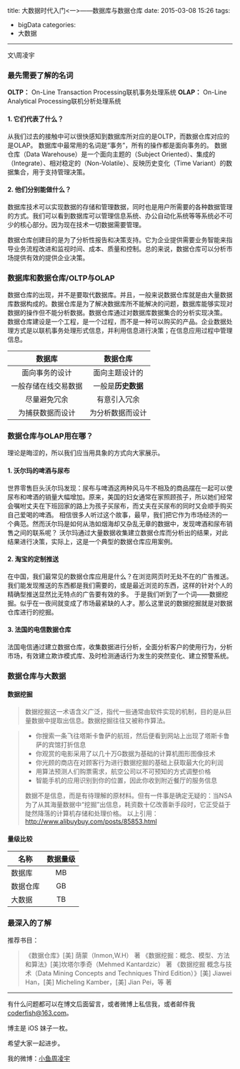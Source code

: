 title: 大数据时代入门<一>——数据库与数据仓库
date: 2015-03-08 15:26
tags:
  - bigData
categories:
  - 大数据
---


文\周凌宇


### 最先需要了解的名词
**OLTP：** On-Line Transaction Processing联机事务处理系统
**OLAP：** On-Line Analytical  Processing联机分析处理系统
#### 1. 它们代表了什么？
从我们过去的接触中可以很快感知到数据库所对应的是OLTP，而数据仓库对应的是OLAP。
数据库中最常用的名词是“事务”，所有的操作都是面向事务的。
数据仓库（Data Warehouse）是一个面向主题的（Subject Oriented）、集成的（Integrate）、相对稳定的（Non-Volatile）、反映历史变化（Time Variant）的数据集合，用于支持管理决策。

#### 2. 他们分别能做什么？
数据库技术可以实现数据的存储和管理数据，同时也是用户所需要的各种数据管理的方式。我们可以看到数据库可以管理信息系统、办公自动化系统等等系统必不可少的核心部分。因为现在技术一切数据需要管理。

数据仓库创建目的是为了分析性报告和决策支持。它为企业提供需要业务智能来指导业务流程改进和监视时间、成本、质量和控制。总的来说，数据仓库可以分析市场提供有效的提供企业决策。
### 数据库和数据仓库/OLTP与OLAP
数据仓库的出现，并不是要取代数据库。并且，一般来说数据仓库就是由大量数据库数据构成的。数据仓库是为了解决数据库所不能解决的问题，数据库能够实现对数据的操作但不能分析数据。数据仓库通过对数据库数据集合的分析实现决策。
数据仓库建设是一个工程，是一个过程，而不是一种可以购买的产品。企业数据处理方式是以联机事务处理形式信息，并利用信息进行决策；在信息应用过程中管理信息。

| 数据库 | 数据仓库 |
|:-------------:|:-----:|
|面向事务的设计|面向主题设计的|
|一般存储在线交易数据|一般是**历史数据** |
|尽量避免冗余|有意引入冗余|
|为捕获数据而设计|为分析数据而设计|

<!--more-->

### 数据仓库与OLAP用在哪？
理论是晦涩的，所以我们应当用具象的方式向大家展示。
#### 1. 沃尔玛的啤酒与尿布
世界零售巨头沃尔玛发现：尿布与啤酒这两种风马牛不相及的商品摆在一起可以使尿布和啤酒的销量大幅增加。原来，美国的妇女通常在家照顾孩子，所以她们经常会嘱咐丈夫在下班回家的路上为孩子买尿布，而丈夫在买尿布的同时又会顺手购买自己爱喝的啤酒。
相信很多人听过这个故事，最早，我们把它作为市场经济的一个典范。然而沃尔玛是如何从浩如烟海却又杂乱无章的数据中，发现啤酒和尿布销售之间的联系呢？
沃尔玛通过大量数据收集建立数据仓库而分析出的结果，对此结果进行决策，实际上，这是一个典型的数据仓库应用案例。
	
#### 2. 淘宝的定制推送
在中国，我们最常见的数据仓库应用是什么？在浏览网页时无处不在的广告推送。我们能发现推送的东西都是我们需要的，或是最近浏览的东西，这样的针对个人的精确型推送显然比无特点的广告要有效的多。
于是我们听到了一个词——数据挖掘。似乎在一夜间就变成了市场最紧缺的人才。那么这里说的数据挖掘就是对数据仓库进行的挖掘。
#### 3. 法国的电信数据仓库
法国电信通过建立数据仓库，收集数据进行分析，全面分析客户的使用行为，分析市场，有效建立欺诈模式库、及时检测通话行为发生的突然变化、建立预警系统。
### 数据仓库与大数据
#### 数据挖掘
> 数据挖掘这一术语含义广泛，指代一些通常由软件实现的机制，目的是从巨量数据中提取出信息。数据挖掘往往又被称作算法。

> - 你搜索一条飞往塔斯卡鲁萨的航班，然后便看到网站上出现了塔斯卡鲁萨的宾馆打折信息
> - 你观赏的电影采用了以几十万G数据为基础的计算机图形图像技术
> - 你光顾的商店在对顾客行为进行数据挖掘的基础上获取最大化的利润
> - 用算法预测人们购票需求，航空公司以不可预知的方式调整价格
> - 智能手机的应用识别到你的位置，因此你收到附近餐厅的服务信息
> 
> 数据不是信息，而是有待理解的原材料。但有一件事是确定无疑的：当NSA为了从其海量数据中“挖掘”出信息，耗资数十亿改善新手段时，它正受益于陡然降落的计算机存储和处理价格。
> 以上引用：http://www.alibuybuy.com/posts/85853.html
#### 量级比较
| 名称 | 数据量级 |
| ------------- |:-------------:|
| 数据库 | MB |
| 数据仓库 | GB |
| 大数据 | TB |
### 最深入的了解
推荐书目：

> 《数据仓库》[美] 荫蒙（Inmon,W.H） 著
> 《数据挖掘：概念、模型、方法和算法》[美]坎塔尔季奇（Mehmed Kantardzic） 著
> 《数据挖掘 概念与技术（Data Mining Concepts and Techniques Third Edition）》[美] Jiawei Han，[美] Micheling Kamber，[美] Jian Pei，等 著



----

有什么问题都可以在博文后面留言，或者微博上私信我，或者邮件我 <coderfish@163.com>。

博主是 iOS 妹子一枚。

希望大家一起进步。

我的微博：[小鱼周凌宇](http://weibo.com/coderfish/)

